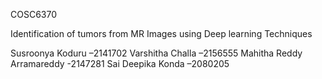 COSC6370

Identification of tumors from MR Images using Deep learning Techniques


Susroonya Koduru –2141702 
Varshitha Challa –2156555 
Mahitha Reddy Arramareddy -2147281
Sai Deepika Konda –2080205 

